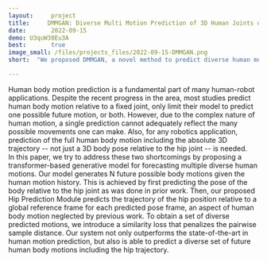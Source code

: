 ```yaml
---
layout:     project
title:     DMMGAN: Diverse Multi Motion Prediction of 3D Human Joints using Attention-Based Generative Adverserial Network
date:       2022-09-15
demo: U3quW30Eu3A
best:       true
image_small: /files/projects_files/2022-09-15-DMMGAN.png
short:  "We proposed DMMGAN, a novel method to predict diverse human motions. DMMGAN combined a generative adversarial network with Transformer based encoders to generate both the trajectory and the 3D pose of human motions."

---
```

Human body motion prediction is a fundamental part of many human-robot applications. Despite the recent progress in the area, most studies predict human body motion relative to a fixed joint, only limit their model to predict one possible future motion, or both. However, due to the complex nature of human motion, a single prediction cannot adequately reflect the many possible movements one can make. Also, for any robotics application, prediction of the full human body motion including the absolute 3D trajectory -- not just a 3D body pose relative to the hip joint -- is needed.  
In this paper, we try to address these two shortcomings by proposing a transformer-based generative model for forecasting multiple diverse human motions. Our model generates N future possible body motions given the human motion history. This is achieved by first predicting the pose of the body relative to the hip joint as was done in prior work. Then, our proposed Hip Prediction Module predicts the trajectory of the hip position relative to a global reference frame for each predicted pose frame, an aspect of human body motion neglected by previous work. To obtain a set of diverse predicted motions, we introduce a similarity loss that penalizes the pairwise sample distance. Our system not only outperforms the state-of-the-art in human motion prediction, but also is able to predict a diverse set of future human body motions including the hip trajectory.
